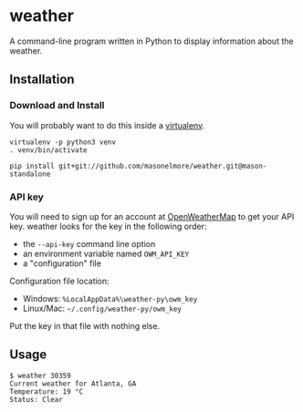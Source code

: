 # weather
A command-line program written in Python to display information about the weather.

## Installation

### Download and Install
You will probably want to do this inside a [virtualenv](http://docs.python-guide.org/en/latest/dev/virtualenvs/).

```
virtualenv -p python3 venv
. venv/bin/activate
```

`pip install git+git://github.com/masonelmore/weather.git@mason-standalone`

### API key
You will need to sign up for an account at [OpenWeatherMap](http://openweathermap.org/) to get your API key.  weather looks for the key in the following order: 
* the `--api-key` command line option
* an environment variable named `OWM_API_KEY`
* a "configuration" file

Configuration file location:
* Windows: `%LocalAppData%\weather-py\owm_key`
* Linux/Mac: `~/.config/weather-py/owm_key`

Put the key in that file with nothing else.

## Usage
```
$ weather 30359
Current weather for Atlanta, GA
Temperature: 19 °C
Status: Clear
```
